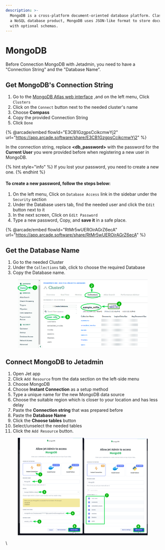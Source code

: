 ```yaml
---
description: >-
  MongoDB is a cross-platform document-oriented database platform. Classified as
  a NoSQL database product, MongoDB uses JSON-like format to store documents
  with optional schemas.
---
```


# MongoDB

Before Connection MongoDB with Jetadmin, you need to have a "Connection String" and the "Database Name".

## Get MongoDB's Connection String <a href="#connect-airtable-to-jetadmin" id="connect-airtable-to-jetadmin"></a>

1. Go to the [MongoDB Atlas web interface](https://cloud.mongodb.com/) ,and on the left menu, Click `Clusters`
2. Click on the `Connect` button next to the needed cluster's name
3. Choose **Compass**
4. Copy the provided Connection String
5. Click `Done`

{% @arcade/embed flowId="E3CB1GzgpsCcikcmwYj2" url="https://app.arcade.software/share/E3CB1GzgpsCcikcmwYj2" %}

In the connection string, replace **\<db\_password>** with the password for the **Current User** you were provided before when registering a new user in MongoDB.

{% hint style="info" %}
If you lost your password, you need to create a new one.
{% endhint %}

#### To create a new password, follow the steps below:

1. On the left menu, Click on `Database Access` link in the sidebar under the `Security` section
2. Under the Database users tab, find the needed user and click the `Edit` button next to it
3. In the next screen, Click on `Edit Password`
4. Type a new password, Copy, and **save it** in a safe place.

{% @arcade/embed flowId="RtMr5wUEROirAGrZ6ecA" url="https://app.arcade.software/share/RtMr5wUEROirAGrZ6ecA" %}

## Get the Database Name <a href="#connect-airtable-to-jetadmin" id="connect-airtable-to-jetadmin"></a>

1. Go to the needed Cluster
2. Under the `Collections` tab, click to choose the required Database
3. Copy the Database name.

<div align="left">

<figure><img src="../../.gitbook/assets/image (965).png" alt=""><figcaption></figcaption></figure>

</div>

## Connect MongoDB to Jetadmin <a href="#connect-airtable-to-jetadmin" id="connect-airtable-to-jetadmin"></a>

1. Open Jet app
2. Click `Add Resource` from the data section on the left-side menu
3. Choose MongoDB
4. Choose **Instant Connection** as a setup method
5. Type a unique name for the new MongoDB data source
6. Choose the suitable region which is closer to your location and has less delay
7. Paste the **Connection string** that was prepared before
8. Paste the **Database Name**
9. Click the **Choose tables** button
10. Select/unselect the needed tables
11. Click the `Add Resource` button.

<div align="left" data-full-width="false">

<figure><img src="../../.gitbook/assets/image (966).png" alt=""><figcaption></figcaption></figure>

</div>



\
